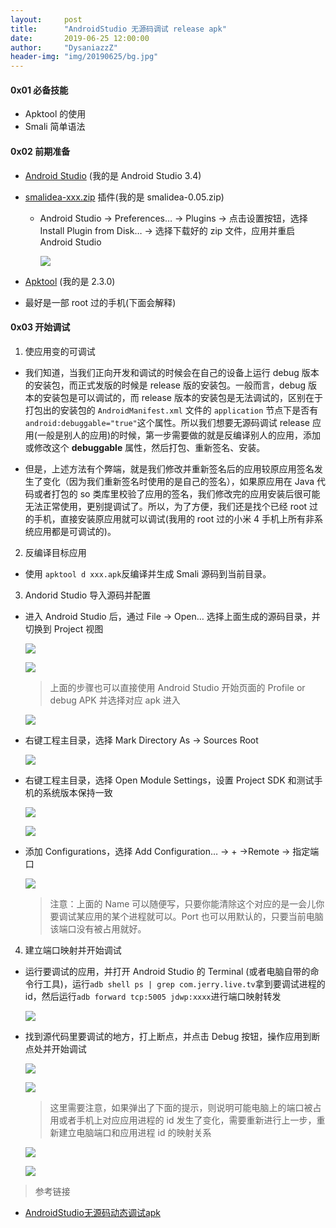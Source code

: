 ```yaml
---
layout:     post
title:      "AndroidStudio 无源码调试 release apk"
date:       2019-06-25 12:00:00
author:     "DysaniazzZ"
header-img: "img/20190625/bg.jpg"
---
```


#### 0x01 必备技能

* Apktool 的使用
* Smali 简单语法

#### 0x02 前期准备

* [Android Studio](https://developer.android.com/studio) (我的是 Android Studio 3.4)

* [smalidea-xxx.zip](https://bitbucket.org/JesusFreke/smali/downloads/) 插件(我的是 smalidea-0.05.zip)

  * Android Studio -> Preferences… -> Plugins -> 点击设置按钮，选择 Install Plugin from Disk… -> 选择下载好的 zip 文件，应用并重启 Android Studio

    ![](../img/20190625/001.png)

* [Apktool](https://ibotpeaches.github.io/Apktool/) (我的是 2.3.0)

* 最好是一部 root 过的手机(下面会解释)

#### 0x03 开始调试

1. 使应用变的可调试

  * 我们知道，当我们正向开发和调试的时候会在自己的设备上运行 debug 版本的安装包，而正式发版的时候是 release 版的安装包。一般而言，debug 版本的安装包是可以调试的，而 release 版本的安装包是无法调试的，区别在于打包出的安装包的 `AndroidManifest.xml` 文件的 `application` 节点下是否有 `android:debuggable="true"`这个属性。所以我们想要无源码调试 release 应用(一般是别人的应用)的时候，第一步需要做的就是反编译别人的应用，添加或修改这个 **debuggable** 属性，然后打包、重新签名、安装。

  * 但是，上述方法有个弊端，就是我们修改并重新签名后的应用较原应用签名发生了变化（因为我们重新签名时使用的是自己的签名），如果原应用在 Java 代码或者打包的 so 类库里校验了应用的签名，我们修改完的应用安装后很可能无法正常使用，更别提调试了。所以，为了方便，我们还是找个已经 root 过的手机，直接安装原应用就可以调试(我用的 root 过的小米 4 手机上所有非系统应用都是可调试的)。

2. 反编译目标应用

  * 使用 `apktool d xxx.apk`反编译并生成 Smali 源码到当前目录。

3. Andorid Studio 导入源码并配置

  * 进入 Android Studio 后，通过 File -> Open… 选择上面生成的源码目录，并切换到 Project 视图

    ![](../img/20190625/002.png)

    ![](../img/20190625/003.png)

    > 上面的步骤也可以直接使用 Android Studio 开始页面的 Profile or debug APK 并选择对应 apk 进入

    ![](../img/20190625/013.png)

  * 右键工程主目录，选择 Mark Directory As -> Sources Root

    ![](../img/20190625/004.png)

  * 右键工程主目录，选择 Open Module Settings，设置 Project SDK 和测试手机的系统版本保持一致

    ![](../img/20190625/005.png)

    ![](../img/20190625/006.png)

  * 添加 Configurations，选择 Add Configuration… -> + ->Remote -> 指定端口

    ![](../img/20190625/007.png)

     > 注意：上面的 Name 可以随便写，只要你能清除这个对应的是一会儿你要调试某应用的某个进程就可以。Port 也可以用默认的，只要当前电脑该端口没有被占用就好。

4. 建立端口映射并开始调试

  * 运行要调试的应用，并打开 Android Studio 的 Terminal (或者电脑自带的命令行工具)，运行`adb shell ps | grep com.jerry.live.tv`拿到要调试进程的 id，然后运行`adb forward tcp:5005 jdwp:xxxx`进行端口映射转发

    ![](../img/20190625/008.png)

  * 找到源代码里要调试的地方，打上断点，并点击 Debug 按钮，操作应用到断点处并开始调试

    ![](../img/20190625/009.png)

    ![](../img/20190625/010.png)

    > 这里需要注意，如果弹出了下面的提示，则说明可能电脑上的端口被占用或者手机上对应应用进程的 id 发生了变化，需要重新进行上一步，重新建立电脑端口和应用进程 id 的映射关系

    ![](../img/20190625/011.png)

    ![](../img/20190625/012.png)

> 参考链接

* [AndroidStudio无源码动态调试apk](https://www.jianshu.com/p/1a28e6439c6a)
